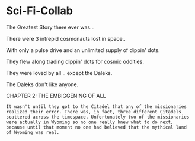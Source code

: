 # Sci-Fi-Collab
The Greatest Story there ever was...


There were 3 intrepid cosmonauts lost in space..

With only a pulse drive and an unlimited supply of dippin' dots.

They flew along trading dippin' dots for cosmic oddities.

They were loved by all ..  except the Daleks. 

The Daleks don't like anyone.


CHAPTER 2: THE EMBIGGENING OF ALL 

    It wasn't until they got to the Citadel that any of the missionaries realized their error. There was, in fact, three different Citadels scattered across the timespace. Unfortunately two of the missionaries were actually in Wyoming so no one really knew what to do next, because until that moment no one had believed that the mythical land of Wyoming was real.

